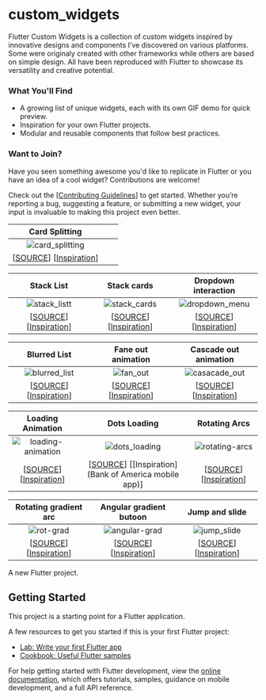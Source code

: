 # custom_widgets
Flutter Custom Widgets is a collection of custom widgets inspired by innovative designs and components I’ve discovered on various platforms. Some were originaly created with other frameworks while others are based on simple design. All have been reproduced with Flutter to showcase its versatility and creative potential.

### What You'll Find

- A growing list of unique widgets, each with its own GIF demo for quick preview.
- Inspiration for your own Flutter projects.
- Modular and reusable components that follow best practices.

### Want to Join?

Have you seen something awesome you'd like to replicate in Flutter or you have an idea of a cool widget? Contributions are welcome!

Check out the [[Contributing Guidelines](CONTRIBUTING.md)] to get started. Whether you’re reporting a bug, suggesting a feature, or submitting a new widget, your input is invaluable to making this project even better.


|                                             Card Splitting                                                              |                                                                                                               |                                                                                                     |
| :---------------------------------------------------------------------------------------------------------------------: |:------------------------------------------------------------------------------------------------------------------------:| :----------------------------------------------------------------------------------------------------------------------:|
| ![card_splitting](https://github.com/user-attachments/assets/f4e4b7c6-834d-413b-9202-2087024cd40f)                      |                           |                        |
| [[SOURCE](lib/widgets/card_splitting.dart)] [[Inspiration](https://x.com/nitishkmrk/status/1860935449713557924)]        |             |          |


|                                             Stack List                                                                  |                           Stack cards                                                                                    |                       Dropdown interaction                                                                              |
| :---------------------------------------------------------------------------------------------------------------------: |:------------------------------------------------------------------------------------------------------------------------:| :----------------------------------------------------------------------------------------------------------------------:|
| ![stack_listt](https://github.com/user-attachments/assets/153d6fb0-ab78-4905-89e3-5c5e1712b695)                         | ![stack_cards](https://github.com/user-attachments/assets/81fa81ed-6d5a-4859-809d-e20ab2c9155f)                          | ![dropdown_menu](https://github.com/user-attachments/assets/e9025e6b-1b27-4ea1-a072-f200a1de91c3)                       |
| [[SOURCE](lib/widgets/stack_list.dart)] [[Inspiration](https://x.com/iamarunabh/status/1824870055974518986)]            | [[SOURCE](lib/widgets/cards_stack.dart)] [[Inspiration](https://x.com/nitishkmrk/status/1822884723485708550)]            | [[SOURCE](lib/widgets/dropdown_menu.dart)] [[Inspiration](https://x.com/nitishkmrk/status/1845717423808225665)]         |

|                                             Blurred List                                                                |  Fane out animation                                                                                                     |   Cascade out animation                                                                                                 |
| :---------------------------------------------------------------------------------------------------------------------: |:-----------------------------------------------------------------------------------------------------------------------:| :----------------------------------------------------------------------------------------------------------------------:|
| ![blurred_list](https://github.com/user-attachments/assets/4b297c77-7043-4cdc-bcc7-1200daab3619)                        | ![fan_out](https://github.com/user-attachments/assets/ee0e2c27-0fb4-4f43-bc49-d9fd64db90ff)                             |   ![casacade_out](https://github.com/user-attachments/assets/a41065c2-5eb8-4bc4-bc7e-fb8d242b35a1)                      |
| [[SOURCE](lib/widgets/blurred_list.dart)] [[Inspiration](https://x.com/reactiive_/status/1841040359549239518)]          | [[SOURCE](lib/widgets/card_fan_out_animation.dart)] [[Inspiration](https://x.com/jmtrivedi/status/1510014145126612993)] |   [[SOURCE](lib/widgets/cards_cascade_out.dart)] [[Inspiration](https://x.com/jmtrivedi/status/1510358859424034818)]    |

|                                             Loading Animation                                                           |                          Dots Loading                                                                                   |                                                   Rotating Arcs                                                         |
| :---------------------------------------------------------------------------------------------------------------------: |:-----------------------------------------------------------------------------------------------------------------------:| :----------------------------------------------------------------------------------------------------------------------:|
| ![loading-animation](https://github.com/user-attachments/assets/b57e3cc6-c09a-4f55-9a16-bcb403852d00)                   |  ![dots_loading](https://github.com/user-attachments/assets/aa3a9185-06d0-47ce-900b-5a4ee6e571cb)                       |  ![rotating-arcs](https://github.com/user-attachments/assets/556031ca-ea3e-45f8-8f27-96e8e316180d)                      |
| [[SOURCE](lib/widgets/loading_animation.dart)] [[Inspiration](https://x.com/sucodeee/status/1814638797331570854)]       |  [[SOURCE](lib/widgets/dots_loading.dart)] [[Inspiration](Bank of America mobile app)]                                  |  [[SOURCE](lib/widgets/rotating_arcs.dart)] [[Inspiration](https://x.com/sucodeee/status/1815337886880878790)]          |

|                                             Rotating gradient arc                                                       |                               Angular gradient butoon                                                                   |                                                       Jump and slide                                                    |
| :---------------------------------------------------------------------------------------------------------------------: |:-----------------------------------------------------------------------------------------------------------------------:| :----------------------------------------------------------------------------------------------------------------------:|
| ![rot-grad](https://github.com/user-attachments/assets/ebc6df6d-e2cd-4751-bd40-fa221ef8dd58)                            | ![angular-grad](https://github.com/user-attachments/assets/01405162-dfb6-4203-b5c5-87661d749a64)                        | ![jump_slide](https://github.com/user-attachments/assets/31e8ba2e-6600-44da-9cb8-acae827ade70)                          |
| [[SOURCE](lib/widgets/rotating_gradient_arc.dart)] [[Inspiration](https://x.com/sucodeee/status/1813555751656518037)]   | [[SOURCE](lib/widgets/angular_gradient_button.dart)] [[Inspiration](https://x.com/sucodeee/status/1813193366596644994)] | [[SOURCE](lib/widgets/jump_slide.dart)] [[Inspiration](https://x.com/CodePen/status/1820523679387689166)]               |



A new Flutter project.  

## Getting Started 



This project is a starting point for a Flutter application. 

A few resources to get you started if this is your first Flutter project:

- [Lab: Write your first Flutter app](https://docs.flutter.dev/get-started/codelab)
- [Cookbook: Useful Flutter samples](https://docs.flutter.dev/cookbook)

For help getting started with Flutter development, view the
[online documentation](https://docs.flutter.dev/), which offers tutorials,
samples, guidance on mobile development, and a full API reference.

